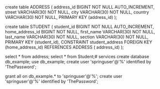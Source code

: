create table ADDRESS (
   address_id BIGINT NOT NULL AUTO_INCREMENT,
   street VARCHAR(30) NOT NULL,
   city  VARCHAR(30) NOT NULL,
   country  VARCHAR(30) NOT NULL,
   PRIMARY KEY (address_id)
);
 
create table STUDENT (
   student_id BIGINT NOT NULL AUTO_INCREMENT,
   home_address_id BIGINT NOT NULL,
   first_name VARCHAR(30) NOT NULL,
   last_name  VARCHAR(30) NOT NULL,
   section    VARCHAR(30) NOT NULL,
   PRIMARY KEY (student_id),
   CONSTRAINT student_address FOREIGN KEY (home_address_id) REFERENCES ADDRESS ( address_id)
);

select * from address;
select * from Student;# services
create database db_example;
use db_example;
create user 'springuser'@'%' identified by 'ThePassword'; 

grant all on db_example.* to 'springuser'@'%';
create user 'springuser'@'%' identified by 'ThePassword'; 
